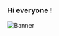 ### Hi everyone ! 

![Banner](https://github.com/vanessann-dev/vanessann-dev/assets/125521341/2f67b2d6-bc91-4e73-97ef-54acb7ec45a4)

<!--
**vanessann-dev/vanessann-dev** is a ✨ _special_ ✨ repository because its `README.md` (this file) appears on your GitHub profile.

Here are some ideas to get you started:

- 🔭 I’m currently working on ...
- 🌱 I’m currently learning ...
- 👯 I’m looking to collaborate on ...
- 🤔 I’m looking for help with ...
- 💬 Ask me about ...
- 📫 How to reach me: ...
- 😄 Pronouns: ...
- ⚡ Fun fact: ...
-->
